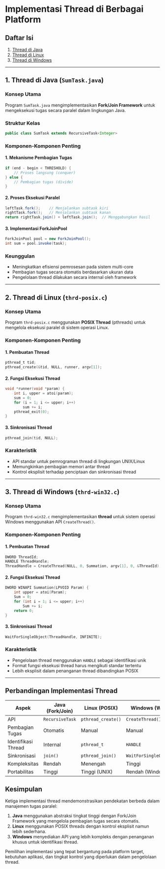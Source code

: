 # Implementasi Thread di Berbagai Platform

## Daftar Isi
1. [Thread di Java](#1-thread-di-java-sumtaskjava)
2. [Thread di Linux](#2-thread-di-linux-thrd-posixc)
3. [Thread di Windows](#3-thread-di-windows-thrd-win32c)

---

## 1. Thread di Java (`SumTask.java`)

### Konsep Utama
Program `SumTask.java` mengimplementasikan **Fork/Join Framework** untuk mengeksekusi tugas secara paralel dalam lingkungan Java.

### Struktur Kelas
```java
public class SumTask extends RecursiveTask<Integer>
```

### Komponen-Komponen Penting

#### 1. Mekanisme Pembagian Tugas
```java
if (end - begin < THRESHOLD) {
    // Proses langsung (conquer)
} else {
    // Pembagian tugas (divide)
}
```

#### 2. Proses Eksekusi Paralel
```java
leftTask.fork();    // Menjalankan subtask kiri
rightTask.fork();   // Menjalankan subtask kanan
return rightTask.join() + leftTask.join();  // Menggabungkan hasil
```

#### 3. Implementasi ForkJoinPool
```java
ForkJoinPool pool = new ForkJoinPool();
int sum = pool.invoke(task);
```

### Keunggulan
- Meningkatkan efisiensi pemrosesan pada sistem multi-core
- Pembagian tugas secara otomatis berdasarkan ukuran data
- Pengelolaan thread dilakukan secara internal oleh framework

---

## 2. Thread di Linux (`thrd-posix.c`)

### Konsep Utama
Program `thrd-posix.c` menggunakan **POSIX Thread** (pthreads) untuk mengelola eksekusi paralel di sistem operasi Linux.

### Komponen-Komponen Penting

#### 1. Pembuatan Thread
```c
pthread_t tid;
pthread_create(&tid, NULL, runner, argv[1]);
```

#### 2. Fungsi Eksekusi Thread
```c
void *runner(void *param) {
    int i, upper = atoi(param);
    sum = 0;
    for (i = 1; i <= upper; i++)
        sum += i;
    pthread_exit(0);
}
```

#### 3. Sinkronisasi Thread
```c
pthread_join(tid, NULL);
```

### Karakteristik
- API standar untuk pemrograman thread di lingkungan UNIX/Linux
- Memungkinkan pembagian memori antar thread
- Kontrol eksplisit terhadap penciptaan dan sinkronisasi thread

---

## 3. Thread di Windows (`thrd-win32.c`)

### Konsep Utama
Program `thrd-win32.c` mengimplementasikan **thread** untuk sistem operasi Windows menggunakan API `CreateThread()`.

### Komponen-Komponen Penting

#### 1. Pembuatan Thread
```c
DWORD ThreadId;
HANDLE ThreadHandle;
ThreadHandle = CreateThread(NULL, 0, Summation, argv[1], 0, &ThreadId);
```

#### 2. Fungsi Eksekusi Thread
```c
DWORD WINAPI Summation(LPVOID Param) {
    int upper = atoi(Param);
    Sum = 0;
    for (int i = 1; i <= upper; i++)
        Sum += i;
    return 0;
}
```

#### 3. Sinkronisasi Thread
```c
WaitForSingleObject(ThreadHandle, INFINITE);
```

### Karakteristik
- Pengelolaan thread menggunakan `HANDLE` sebagai identifikasi unik
- Format fungsi eksekusi thread harus mengikuti standar tertentu
- Lebih eksplisit dalam penanganan thread dibandingkan POSIX

---

## Perbandingan Implementasi Thread

| Aspek | Java (Fork/Join) | Linux (POSIX) | Windows (Win32) |
|-------|------------------|---------------|-----------------|
| API | `RecursiveTask` | `pthread_create()` | `CreateThread()` |
| Pembagian Tugas | Otomatis | Manual | Manual |
| Identifikasi Thread | Internal | `pthread_t` | `HANDLE` |
| Sinkronisasi | `join()` | `pthread_join()` | `WaitForSingleObject()` |
| Kompleksitas | Rendah | Menengah | Tinggi |
| Portabilitas | Tinggi | Tinggi (UNIX) | Rendah (Windows) |

## Kesimpulan

Ketiga implementasi thread mendemonstrasikan pendekatan berbeda dalam manajemen tugas paralel:

1. **Java** menggunakan abstraksi tingkat tinggi dengan Fork/Join Framework yang mengelola pembagian tugas secara otomatis.
2. **Linux** menggunakan POSIX threads dengan kontrol eksplisit namun lebih sederhana.
3. **Windows** menyediakan API yang lebih kompleks dengan penanganan khusus untuk identifikasi thread.

Pemilihan implementasi yang tepat bergantung pada platform target, kebutuhan aplikasi, dan tingkat kontrol yang diperlukan dalam pengelolaan thread.
